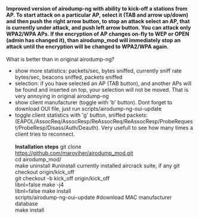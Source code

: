 <b>Improved version of airodump-ng with ability to kick-off a stations from AP. To start attack on a particular AP, select it (TAB and arrow up/down) and then push the right arrow button, to stop an attack select an AP, that is currently under attack, and push left arrow button. You can attack only WPA2/WPA APs. If the encryption of AP changes on-fly to WEP or OPEN (admin has changed it), than <b>airodump_mod</b> will immediately stop an attack until the encryption will be changed to WPA2/WPA again.</b><br><br>
What is better than in original airodump-ng?<br>
* show more statistics: packets/sec, bytes sniffed, currently sniff rate bytes/sec, beacons sniffed, packets sniffed
* selection: if you have selected an AP (TAB button), and another APs will be found and inserted on top, your selection will not be moved. That is very annoying in original airodump-ng
* show client manufacturer (toggle with 'b' button). Dont forget to download OUI file, just run scripts/airodump-ng-oui-update
* toggle client statistics with 'g' button, sniffed packets: (EAPOL/AssocReq/AssocResp/ReAssocReq/ReAssocResp/ProbeRequest/ProbeResp/Disass/Auth/Deauth). Very usefull to see how many times a client tries to reconnect.<br><br>
<b>Installation steps</b>
git clone https://github.com/maroviher/airodump_mod.git<br>
cd airodump_mod/<br>
make uninstall #uninstall currently installed aircrack suite, if any
git checkout origin/kick_off<br>
git checkout -b kick_off origin/kick_off<br>
libnl=false make -j4<br>
libnl=false make install<br>
scripts/airodump-ng-oui-update #download MAC manufacturer database<br>
make install
